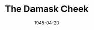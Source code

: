 ---
title: The Damask Cheek
date: 1945-04-20
opening_date: 1945-04-20
closing_date: 1945-04-28
layout: productions
playbill:
Theatre: Theatre Jacksonville
Venue: Little Theatre
cast:
- Calla Longstreth: Boots Royall
- Daphne Randall: Alma Jones
- Jimmy Randall: Robert Dreher
- Michael Randall: Bryant Simms
- Miss Pinner: Laurene T. Moore
- Mrs. Randall: Edythe Guernsey
- Neil Harding: Jerry Appy
- Nora: Ruth Firth
- Rhoda Meldrum: Mary Keen Thorton
crew:
- Box Office and Coca Colas:
  - Bess Hulett
  - Brilla Snead
  - Dorothy Lupfer
  - Louis Larmoyeux
- Crew:
  - Annabelle Anderson
  - Arnold Roode
  - Bill Harvey
  - Carole Corbett
  - Edythe Guernsey, Jr.
  - George Henning
  - Gwen Overley
  - Jean Lindman
  - Juanita Johnson
  - Mac Hull
  - Mary Garcia
  - Ray Ferguson
- Director: Marcella Cisney
- Make-up: Irma Stockwell
- Music: Edythe Guernsey, Jr.
- Properties: Lois Davidson
- Stage Manager:
  - Ruth Firth
  - Soula Smith
- Technical Director: Henry Kurth
- Wardrobe: Louise Tennent
orchestra:
---